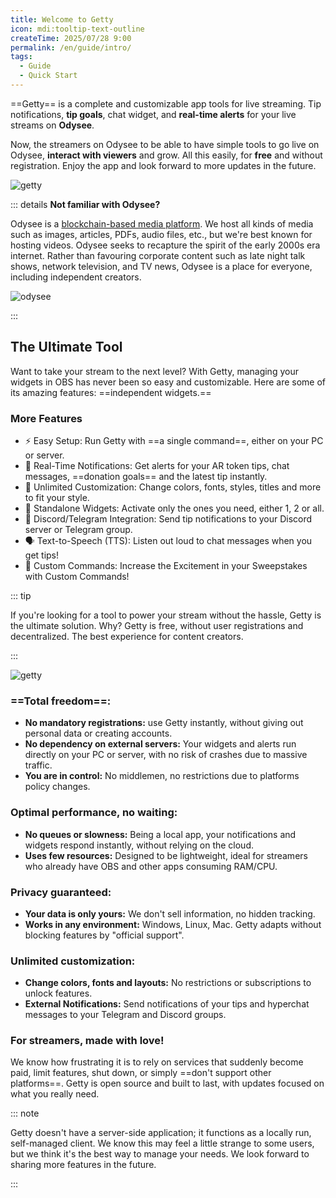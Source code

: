 ```yaml
---
title: Welcome to Getty
icon: mdi:tooltip-text-outline
createTime: 2025/07/28 9:00
permalink: /en/guide/intro/
tags:
  - Guide
  - Quick Start
---
```


==Getty== is a complete and customizable app tools for live streaming. Tip notifications, **tip goals**, chat widget, and **real-time alerts** for your live streams on **Odysee**.

Now, the streamers on Odysee to be able to have simple tools to go live on Odysee, **interact with viewers** and grow. All this easily, for **free** and without registration. Enjoy the app and look forward to more updates in the future.

![getty](https://thumbs.odycdn.com/e80ce98bd84093e80b050db245485887.webp)

::: details **Not familiar with Odysee?**

Odysee is a [blockchain-based media platform](https://odysee.com/). We host all kinds of media such as images, articles, PDFs, audio files, etc., but we're best known for hosting videos. Odysee seeks to recapture the spirit of the early 2000s era internet. Rather than favouring corporate content such as late night talk shows, network television, and TV news, Odysee is a place for everyone, including independent creators.

![odysee](https://thumbs.odycdn.com/83ee124694e97c1f109632b94fa6002f.webp)

:::

## The Ultimate Tool

Want to take your stream to the next level? With Getty, managing your widgets in OBS has never been so easy and customizable. Here are some of its amazing features: ==independent widgets.==

### More Features

- ⚡ Easy Setup: Run Getty with ==a single command==, either on your PC or server.
- 🔔 Real-Time Notifications: Get alerts for your AR token tips, chat messages, ==donation goals== and the latest tip instantly.
- 🎨 Unlimited Customization: Change colors, fonts, styles, titles and more to fit your style.
- 🔄 Standalone Widgets: Activate only the ones you need, either 1, 2 or all.
- 📢 Discord/Telegram Integration: Send tip notifications to your Discord server or Telegram group.
- 🗣 Text-to-Speech (TTS): Listen out loud to chat messages when you get tips!
- 🎉 Custom Commands: Increase the Excitement in your Sweepstakes with Custom Commands!

::: tip

If you're looking for a tool to power your stream without the hassle, Getty is the ultimate solution. Why? Getty is free, without user registrations and decentralized. The best experience for content creators.

:::

![getty](https://thumbs.odycdn.com/2c824f75e3a53242508da449d7b7a558.webp)

### ==Total freedom==:

- **No mandatory registrations:** use Getty instantly, without giving out personal data or creating accounts.
- **No dependency on external servers:** Your widgets and alerts run directly on your PC or server, with no risk of crashes due to massive traffic.
- **You are in control:** No middlemen, no restrictions due to platforms policy changes.

### Optimal performance, no waiting:

- **No queues or slowness:** Being a local app, your notifications and widgets respond instantly, without relying on the cloud.
- **Uses few resources:** Designed to be lightweight, ideal for streamers who already have OBS and other apps consuming RAM/CPU.

### Privacy guaranteed:

- **Your data is only yours:** We don't sell information, no hidden tracking.
- **Works in any environment:** Windows, Linux, Mac. Getty adapts without blocking features by "official support".

### Unlimited customization:

- **Change colors, fonts and layouts:** No restrictions or subscriptions to unlock features.
- **External Notifications:** Send notifications of your tips and hyperchat messages to your Telegram and Discord groups.

### For streamers, made with love!

We know how frustrating it is to rely on services that suddenly become paid, limit features, shut down, or simply ==don't support other platforms==. Getty is open source and built to last, with updates focused on what you really need.

::: note

Getty doesn't have a server-side application; it functions as a locally run, self-managed client. We know this may feel a little strange to some users, but we think it's the best way to manage your needs. We look forward to sharing more features in the future.

:::
